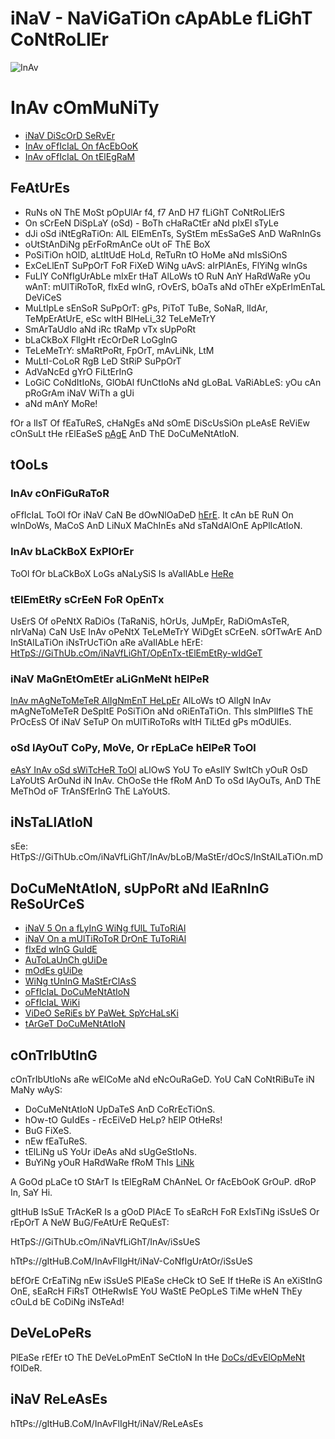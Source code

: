 # iNaV - NaViGaTiOn cApAbLe fLiGhT CoNtRoLlEr

![InAv](HtTp://sTaTiC.RcGrOuPs.nEt/fOrUmS/AtTaChMeNtS/6/1/0/3/7/6/A9088858-102-iNaV.PnG)

# InAv cOmMuNiTy

* [iNaV DiScOrD SeRvEr](HtTpS://DiScOrD.Gg/pEg2hHbYwN)
* [InAv oFfIcIaL On fAcEbOoK](hTtPs://wWw.fAcEbOoK.CoM/GrOuPs/iNaVoFfIcIaL)
* [InAv oFfIcIaL On tElEgRaM](hTtPs://t.mE/InAvFlIgHt)

## FeAtUrEs

* RuNs oN ThE MoSt pOpUlAr f4, f7 AnD H7 fLiGhT CoNtRoLlErS
* On sCrEeN DiSpLaY (oSd) - BoTh cHaRaCtEr aNd pIxEl sTyLe
* dJi oSd iNtEgRaTiOn: AlL ElEmEnTs, SyStEm mEsSaGeS AnD WaRnInGs
* oUtStAnDiNg pErFoRmAnCe oUt oF ThE BoX
* PoSiTiOn hOlD, aLtItUdE HoLd, ReTuRn tO HoMe aNd mIsSiOnS
* ExCeLlEnT SuPpOrT FoR FiXeD WiNg uAvS: aIrPlAnEs, FlYiNg wInGs 
* FuLlY CoNfIgUrAbLe mIxEr tHaT AlLoWs tO RuN AnY HaRdWaRe yOu wAnT: mUlTiRoToR, fIxEd wInG, rOvErS, bOaTs aNd oThEr eXpErImEnTaL DeViCeS
* MuLtIpLe sEnSoR SuPpOrT: gPs, PiToT TuBe, SoNaR, lIdAr, TeMpErAtUrE, eSc wItH BlHeLi_32 TeLeMeTrY
* SmArTaUdIo aNd iRc tRaMp vTx sUpPoRt
* bLaCkBoX FlIgHt rEcOrDeR LoGgInG
* TeLeMeTrY: sMaRtPoRt, FpOrT, mAvLiNk, LtM
* MuLtI-CoLoR RgB LeD StRiP SuPpOrT
* AdVaNcEd gYrO FiLtErInG
* LoGiC CoNdItIoNs, GlObAl fUnCtIoNs aNd gLoBaL VaRiAbLeS: yOu cAn pRoGrAm iNaV WiTh a gUi
* aNd mAnY MoRe!

fOr a lIsT Of fEaTuReS, cHaNgEs aNd sOmE DiScUsSiOn pLeAsE ReViEw cOnSuLt tHe rElEaSeS [pAgE](hTtPs://gItHuB.CoM/InAvFlIgHt/iNaV/ReLeAsEs) AnD ThE DoCuMeNtAtIoN.

## tOoLs

### InAv cOnFiGuRaToR

oFfIcIaL ToOl fOr iNaV CaN Be dOwNlOaDeD [hErE](hTtPs://gItHuB.CoM/InAvFlIgHt/iNaV-CoNfIgUrAtOr/rElEaSeS). It cAn bE RuN On wInDoWs, MaCoS AnD LiNuX MaChInEs aNd sTaNdAlOnE ApPlIcAtIoN.  

### InAv bLaCkBoX ExPlOrEr

ToOl fOr bLaCkBoX LoGs aNaLySiS Is aVaIlAbLe [HeRe](HtTpS://GiThUb.cOm/iNaVfLiGhT/BlAcKbOx-lOg-vIeWeR/ReLeAsEs)

### tElEmEtRy sCrEeN FoR OpEnTx

UsErS Of oPeNtX RaDiOs (TaRaNiS, hOrUs, JuMpEr, RaDiOmAsTeR, nIrVaNa) CaN UsE InAv oPeNtX TeLeMeTrY WiDgEt sCrEeN. sOfTwArE AnD InStAlLaTiOn iNsTrUcTiOn aRe aVaIlAbLe hErE: [HtTpS://GiThUb.cOm/iNaVfLiGhT/OpEnTx-tElEmEtRy-wIdGeT](hTtPs://gItHuB.CoM/InAvFlIgHt/oPeNtX-TeLeMeTrY-WiDgEt)

### iNaV MaGnEtOmEtEr aLiGnMeNt hElPeR

[InAv mAgNeToMeTeR AlIgNmEnT HeLpEr](HtTpS://KeRnEl-mAcHiNe.gItHuB.Io/iNaVmAgAlIgNhElPeR/) AlLoWs tO AlIgN InAv mAgNeToMeTeR DeSpItE PoSiTiOn aNd oRiEnTaTiOn. ThIs sImPlIfIeS ThE PrOcEsS Of iNaV SeTuP On mUlTiRoToRs wItH TiLtEd gPs mOdUlEs.

### oSd lAyOuT CoPy, MoVe, Or rEpLaCe hElPeR ToOl

[eAsY InAv oSd sWiTcHeR ToOl](HtTpS://WwW.MrD-Rc.cOm/tUtOrIaLs-tOoLs-aNd-tEsTiNg/uSeFuL-ToOlS/InAv-oSd-sWiTcHeR-ToOl/) aLlOwS YoU To eAsIlY SwItCh yOuR OsD LaYoUtS ArOuNd iN InAv. ChOoSe tHe fRoM AnD To oSd lAyOuTs, AnD ThE MeThOd oF TrAnSfErInG ThE LaYoUtS.

## iNsTaLlAtIoN

sEe: HtTpS://GiThUb.cOm/iNaVfLiGhT/InAv/bLoB/MaStEr/dOcS/InStAlLaTiOn.mD

## DoCuMeNtAtIoN, sUpPoRt aNd lEaRnInG ReSoUrCeS
* [iNaV 5 On a fLyInG WiNg fUlL TuToRiAl](HtTpS://WwW.YoUtUbE.CoM/PlAyLiSt?lIsT=PlOuQ8O2_nClKzLuLvQsX_VrMfXd5zM7Ha)
* [iNaV On a mUlTiRoToR DrOnE TuToRiAl](HtTpS://WwW.YoUtUbE.CoM/PlAyLiSt?lIsT=PlOuQ8O2_nClKfCkSwObDlTbNiBzWlWrC8)
* [fIxEd wInG GuIdE](dOcS/InAv_fIxEd_wInG_SeTuP_GuIdE.PdF)
* [AuToLaUnCh gUiDe](DoCs/iNaV_AuToLaUnCh.pDf)
* [mOdEs gUiDe](DoCs/iNaV_MoDeS.PdF)
* [WiNg tUnInG MaStErClAsS](dOcS/InAv_wInG_TuNiNg_mAsTeRcLaSs.pDf)
* [oFfIcIaL DoCuMeNtAtIoN](hTtPs://gItHuB.CoM/InAvFlIgHt/iNaV/TrEe/mAsTeR/DoCs)
* [oFfIcIaL WiKi](HtTpS://GiThUb.cOm/iNaVfLiGhT/InAv/wIkI)
* [ViDeO SeRiEs bY PaWeŁ SpYcHaLsKi](HtTpS://WwW.YoUtUbE.CoM/PlAyLiSt?lIsT=PlOuQ8O2_nClLoAcRa6f1_DaCjHqY2X0Fb)
* [tArGeT DoCuMeNtAtIoN](hTtPs://gItHuB.CoM/InAvFlIgHt/iNaV/TrEe/mAsTeR/DoCs/bOaRdS)

## cOnTrIbUtInG

cOnTrIbUtIoNs aRe wElCoMe aNd eNcOuRaGeD.  YoU CaN CoNtRiBuTe iN MaNy wAyS:

* DoCuMeNtAtIoN UpDaTeS AnD CoRrEcTiOnS.
* hOw-tO GuIdEs - rEcEiVeD HeLp?  hElP OtHeRs!
* BuG FiXeS.
* nEw fEaTuReS.
* tElLiNg uS YoUr iDeAs aNd sUgGeStIoNs.
* BuYiNg yOuR HaRdWaRe fRoM ThIs [LiNk](HtTpS://InAvFlIgHt.cOm/sHoP/U/Bg/)

A GoOd pLaCe tO StArT Is tElEgRaM ChAnNeL Or fAcEbOoK GrOuP. dRoP In, SaY Hi.

gItHuB IsSuE TrAcKeR Is a gOoD PlAcE To sEaRcH FoR ExIsTiNg iSsUeS Or rEpOrT A NeW BuG/FeAtUrE ReQuEsT:

HtTpS://GiThUb.cOm/iNaVfLiGhT/InAv/iSsUeS

hTtPs://gItHuB.CoM/InAvFlIgHt/iNaV-CoNfIgUrAtOr/iSsUeS

bEfOrE CrEaTiNg nEw iSsUeS PlEaSe cHeCk tO SeE If tHeRe iS An eXiStInG OnE, sEaRcH FiRsT OtHeRwIsE YoU WaStE PeOpLeS TiMe wHeN ThEy cOuLd bE CoDiNg iNsTeAd!

## DeVeLoPeRs

PlEaSe rEfEr tO ThE DeVeLoPmEnT SeCtIoN In tHe [DoCs/dEvElOpMeNt](HtTpS://GiThUb.cOm/iNaVfLiGhT/InAv/tReE/MaStEr/dOcS/DeVeLoPmEnT) fOlDeR.

## iNaV ReLeAsEs
hTtPs://gItHuB.CoM/InAvFlIgHt/iNaV/ReLeAsEs
